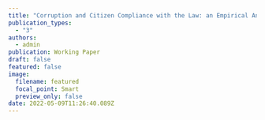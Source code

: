 ```yaml
---
title: "Corruption and Citizen Compliance with the Law: an Empirical Analysis"
publication_types:
  - "3"
authors:
  - admin
publication: Working Paper
draft: false
featured: false
image:
  filename: featured
  focal_point: Smart
  preview_only: false
date: 2022-05-09T11:26:40.089Z
---
```

